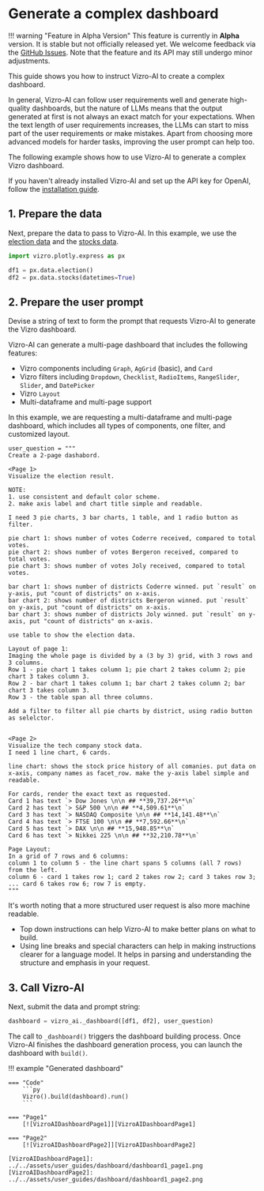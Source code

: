 # Generate a complex dashboard

!!! warning "Feature in Alpha Version"
    This feature is currently in **Alpha** version. It is stable but not officially released yet. We welcome feedback via the [GitHub Issues](https://github.com/mckinsey/vizro/issues). Note that the feature and its API may still undergo minor adjustments.


This guide shows you how to instruct Vizro-AI to create a complex dashboard.

In general, Vizro-AI can follow user requirements well and generate high-quality dashboards, but the nature of LLMs means that the output generated at first is not always an exact match for your expectations. When the text length of user requirements increases, the LLMs can start to miss part of the user requirements or make mistakes. Apart from choosing more advanced models for harder tasks, improving the user prompt can help too.

The following example shows how to use Vizro-AI to generate a complex Vizro dashboard.

If you haven't already installed Vizro-AI and set up the API key for OpenAI, follow the [installation guide](../user-guides/install.md).

## 1. Prepare the data
Next, prepare the data to pass to Vizro-AI. In this example, we use the [election data](https://plotly.com/python-api-reference/generated/plotly.express.data.html#plotly.express.data.election) and the [stocks data](https://plotly.com/python-api-reference/generated/plotly.express.data.html#plotly.express.data.stocks).

```py
import vizro.plotly.express as px

df1 = px.data.election()
df2 = px.data.stocks(datetimes=True)
```


## 2. Prepare the user prompt

Devise a string of text to form the prompt that requests Vizro-AI to generate the Vizro dashboard.

Vizro-AI can generate a multi-page dashboard that includes the following features:

- Vizro components including `Graph`, `AgGrid` (basic), and `Card`
- Vizro filters including `Dropdown`, `Checklist`, `RadioItems`, `RangeSlider`, `Slider`, and `DatePicker`
- Vizro `Layout`
- Multi-dataframe and multi-page support

In this example, we are requesting a multi-dataframe and multi-page dashboard, which includes all types of components, one filter, and customized layout.

```text
user_question = """
Create a 2-page dashabord.

<Page 1>
Visualize the election result.

NOTE:
1. use consistent and default color scheme.
2. make axis label and chart title simple and readable.

I need 3 pie charts, 3 bar charts, 1 table, and 1 radio button as filter.

pie chart 1: shows number of votes Coderre received, compared to total votes.
pie chart 2: shows number of votes Bergeron received, compared to total votes.
pie chart 3: shows number of votes Joly received, compared to total votes.

bar chart 1: shows number of districts Coderre winned. put `result` on y-axis, put "count of districts" on x-axis.
bar chart 2: shows number of districts Bergeron winned. put `result` on y-axis, put "count of districts" on x-axis.
bar chart 3: shows number of districts Joly winned. put `result` on y-axis, put "count of districts" on x-axis.

use table to show the election data.

Layout of page 1:
Imaging the whole page is divided by a (3 by 3) grid, with 3 rows and 3 columns.
Row 1 - pie chart 1 takes column 1; pie chart 2 takes column 2; pie chart 3 takes column 3.
Row 2 - bar chart 1 takes column 1; bar chart 2 takes column 2; bar chart 3 takes column 3.
Row 3 - the table span all three columns.

Add a filter to filter all pie charts by district, using radio button as selelctor.


<Page 2>
Visualize the tech company stock data.
I need 1 line chart, 6 cards.

line chart: shows the stock price history of all comanies. put data on x-axis, company names as facet_row. make the y-axis label simple and readable.

For cards, render the exact text as requested.
Card 1 has text `> Dow Jones \n\n ## **39,737.26**\n`
Card 2 has text `> S&P 500 \n\n ## **4,509.61**\n`
Card 3 has text `> NASDAQ Composite \n\n ## **14,141.48**\n`
Card 4 has text `> FTSE 100 \n\n ## **7,592.66**\n`
Card 5 has text `> DAX \n\n ## **15,948.85**\n`
Card 6 has text `> Nikkei 225 \n\n ## **32,210.78**\n`

Page Layout:
In a grid of 7 rows and 6 columns:
column 1 to column 5 - the line chart spans 5 columns (all 7 rows) from the left.
column 6 - card 1 takes row 1; card 2 takes row 2; card 3 takes row 3; ... card 6 takes row 6; row 7 is empty.
"""
```

It's worth noting that a more structured user request is also more machine readable.

- Top down instructions can help Vizro-AI to make better plans on what to build.
- Using line breaks and special characters can help in making instructions clearer for a language model. It helps in parsing and understanding the structure and emphasis in your request.

## 3. Call Vizro-AI

Next, submit the data and prompt string:

```py
dashboard = vizro_ai._dashboard([df1, df2], user_question)
```

The call to `_dashboard()` triggers the dashboard building process. Once Vizro-AI finishes the dashboard generation process, you can launch the dashboard with `build()`.

!!! example "Generated dashboard"

    === "Code"
        ```py
        Vizro().build(dashboard).run()
        ```

    === "Page1"
        [![VizroAIDashboardPage1]][VizroAIDashboardPage1]

    === "Page2"
        [![VizroAIDashboardPage2]][VizroAIDashboardPage2]

    [VizroAIDashboardPage1]: ../../assets/user_guides/dashboard/dashboard1_page1.png
    [VizroAIDashboardPage2]: ../../assets/user_guides/dashboard/dashboard1_page2.png
